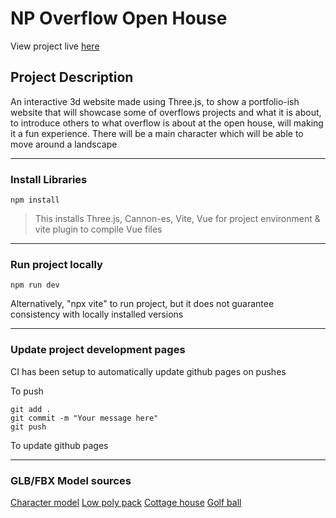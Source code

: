 # NP Overflow Open House

View project live [here](https://razorbird360.github.io/NP-Overflow-Open-House/)

## Project Description

An interactive 3d website made using Three.js, to show a portfolio-ish website that will showcase some of overflows projects and what it is about, to introduce others to what overflow is about at the open house, will making it a fun experience. There will be a main character which will be able to move around a landscape

---

### Install Libraries

```shell
npm install
```

> This installs Three.js, Cannon-es, Vite, Vue for project environment & vite plugin to compile Vue files

---

### Run project locally

```shell
npm run dev
```

Alternatively, "npx vite" to run project, but it does not guarantee consistency with locally installed versions

---

### Update project development pages

CI has been setup to automatically update github pages on pushes

To push

```shell
git add .
git commit -m "Your message here"
git push
```

To update github pages

---

### GLB/FBX Model sources

[Character model](https://www.mixamo.com/#/?page=1&query=leonard&type=Character)
[Low poly pack](https://www.cgtrader.com/free-3d-models/plant/leaf/free-low-poly-pack)
[Cottage house](https://www.cgtrader.com/free-3d-models/exterior/house/low-poly-cottage-05bac603-149c-4df1-b489-931147c87bf3)
[Golf ball](https://sketchfab.com/3d-models/free-3d-golf-ball-model-with-pbr-texture-5511abe5c04e4257b90db94dbd173540#download)
